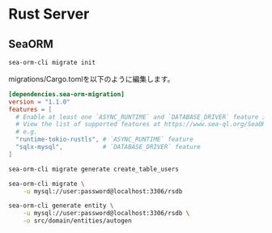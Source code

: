 # Rust Server

## SeaORM

```bash
sea-orm-cli migrate init
```

migrations/Cargo.tomlを以下のように編集します。

```toml
[dependencies.sea-orm-migration]
version = "1.1.0"
features = [
  # Enable at least one `ASYNC_RUNTIME` and `DATABASE_DRIVER` feature if you want to run migration via CLI.
  # View the list of supported features at https://www.sea-ql.org/SeaORM/docs/install-and-config/database-and-async-runtime.
  # e.g.
  "runtime-tokio-rustls", # `ASYNC_RUNTIME` feature
  "sqlx-mysql",           # `DATABASE_DRIVER` feature
]
```

```bash
sea-orm-cli migrate generate create_table_users
```

```bash
sea-orm-cli migrate \
    -u mysql://user:password@localhost:3306/rsdb
```

```bash
sea-orm-cli generate entity \
    -u mysql://user:password@localhost:3306/rsdb \
    -o src/domain/entities/autogen
```
